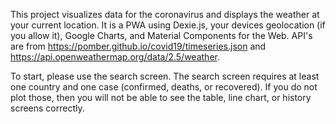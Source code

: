 This project visualizes data for the coronavirus and displays the weather at your current location. It is a PWA using Dexie.js, your devices geolocation (if you allow it), Google Charts, and Material Components for the Web. API's are from https://pomber.github.io/covid19/timeseries.json and https://api.openweathermap.org/data/2.5/weather. 

To start, please use the search screen. The search screen requires at least one country and one case (confirmed, deaths, or recovered). If you do not plot those, then you will not be able to see the table, line chart, or history screens correctly. 
